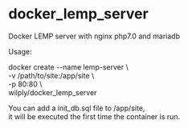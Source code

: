 # docker_lemp_server

Docker LEMP server with nginx php7.0 and mariadb


Usage:
  
  docker create --name lemp-server \\\
                 -v /path/to/site:/app/site \\\
                 -p 80:80 \\\
                 wilply/docker_lemp_server
                 
You can add a init_db.sql file to /app/site,\
it will be executed the first time the container is run.
